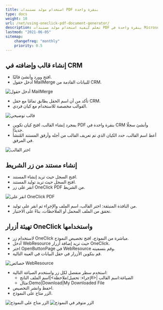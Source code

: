 ```yaml
---
title: استخدام مولد مستندات PDF بنقرة واحدة
type: docs
weight: 10
url: /net/using-oneclick-pdf-document-generator/
description: تعلم كيفية استخدام مولد مستندات PDF بنقرة واحدة في Microsoft Dynamics
lastmod: "2021-06-05"
sitemap:
    changefreq: "monthly"
    priority: 0.5
---
```


## إنشاء قالب وإضافته في CRM

- افتح وورد وأنشئ قالبًا.
- أدخل حقول MailMerge للبيانات القادمة من CRM.

![أدخل حقول MailMerge](using-oneclick-pdf-document-generator_1.png)

- تأكد من أن اسم الحقل يطابق تمامًا مع حقل CRM.
- القوالب مخصصة للاستخدام مع كيان فردي.

![قالب توضيحي](using-oneclick-pdf-document-generator_2.png)

- بمجرد إنشاء القالب، افتح كيان تكوين PDF بنقرة واحدة في CRM وأنشئ سجلًا جديدًا.
- أعط اسم القالب، حدد الكيان الذي تم تعريف القالب من أجله وأرفق المستند المُنشأ في المرفق.

![اختر القالب](using-oneclick-pdf-document-generator_3.png)

## إنشاء مستند من زر الشريط

- افتح السجل حيث تريد إنشاء المستند.
- افتح السجل حيث تريد توليد المستند.
- انقر على زر OneClick PDF من الشريط.

![انقر على OneClick PDF](using-oneclick-pdf-document-generator_4.png)

- من النافذة المنبثقة: اختر القالب، اسم الملف والإجراء ثم انقر على توليد.
- تحقق من الملف المحمل أو الملاحظات، بناءً على الاختيار.

## تهيئة أزرار OneClick واستخدامها

- لاستخدام زر OneClick مباشرة من النموذج، افتح تخصيص النموذج.
- أدخل WebResource حيث تريد إضافة أزرار OneClick.
- اختر OpenButtonPage في WebResource وقم بتسميته.
- قم بتكوين الأزرار في حقل البيانات في العينة التالية.

![خصائص WebResource](using-oneclick-pdf-document-generator_5.png)

- استخدم سطر منفصل لكل زر واستخدم الصياغة التالية:
  - الصياغة:اسم القالب |<الإجراء: تحميل/ملاحظة>|اسم الملف الناتج
  - مثال:Demo|Download|My Downloaded File
- احفظ وانشر التخصيص.
- الزر متاح على النموذج.

![الزر متاح على النموذج](using-oneclick-pdf-document-generator_6.png)
![الزر متوفر في النموذج](using-oneclick-pdf-document-generator_6.png)

